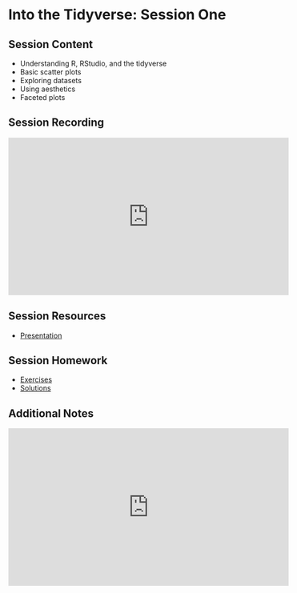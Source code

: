 # Into the Tidyverse: Session One

## Session Content

- Understanding R, RStudio, and the tidyverse
- Basic scatter plots
- Exploring datasets
- Using aesthetics
- Faceted plots

## Session Recording

<iframe width="560" height="315" src="https://www.youtube.com/embed/axTOsjiXf1U" frameborder="0" allow="accelerometer; autoplay; clipboard-write; encrypted-media; gyroscope; picture-in-picture" allowfullscreen></iframe>

## Session Resources

- [Presentation](https://warwickdatasciencesociety.github.io/into-the-tidyverse/resources/session_one/session_one_presentation.html)

## Session Homework

- [Exercises](https://warwickdatasciencesociety.github.io/into-the-tidyverse/resources/session_one/session_one_exercises.nb.html#/)
- [Solutions](https://warwickdatasciencesociety.github.io/into-the-tidyverse/resources/session_one/session_one_solutions.nb.html#/)

## Additional Notes

<iframe width="560" height="315" src="https://www.youtube.com/embed/4AEf44rLjV0" frameborder="0" allow="accelerometer; autoplay; clipboard-write; encrypted-media; gyroscope; picture-in-picture" allowfullscreen></iframe>


